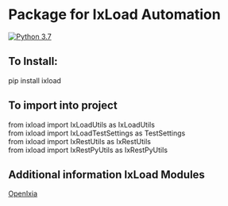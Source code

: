 # Package for IxLoad Automation
[![Python 3.7](https://img.shields.io/badge/Python-3.7-blue.svg)](#)

## To Install:
pip install ixload

## To import into project
from ixload import IxLoadUtils as IxLoadUtils \
from ixload import IxLoadTestSettings as TestSettings \
from ixload import IxRestUtils as IxRestUtils \
from ixload import IxRestPyUtils as IxRestPyUtils

## Additional information IxLoad Modules
[OpenIxia](https://github.com/OpenIxia/IxLoad)

